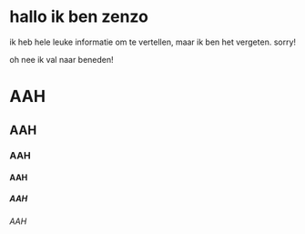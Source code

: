 # hallo ik ben zenzo
ik heb hele leuke informatie om te vertellen, maar ik ben het vergeten. sorry!

oh nee ik val naar beneden!
# AAH
## AAH
### AAH
#### AAH
##### AAH
###### AAH
